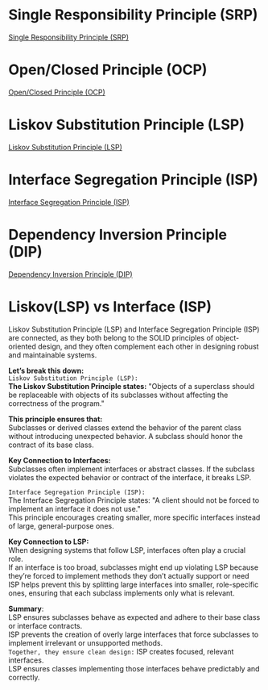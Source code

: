 # Single Responsibility Principle (SRP)
[Single Responsibility Principle (SRP)](https://github.com/mafsan786git/low-level-design-learning/blob/main/SolidPrinciples/SingleResponsibilityPrinciple#readme)

# Open/Closed Principle (OCP)
[Open/Closed Principle (OCP)](https://github.com/mafsan786git/low-level-design-learning/blob/main/SolidPrinciples/OpenClosedPrinciple#readme)

# Liskov Substitution Principle (LSP)
[Liskov Substitution Principle (LSP)](https://github.com/mafsan786git/low-level-design-learning/blob/main/SolidPrinciples/LiskovSubstitutionPrinciple#readme)

# Interface Segregation Principle (ISP)
[Interface Segregation Principle (ISP)](https://github.com/mafsan786git/low-level-design-learning/tree/main/SolidPrinciples/InterfaceSegregationPrinciple#readme)

# Dependency Inversion Principle (DIP)
[Dependency Inversion Principle (DIP)](https://github.com/mafsan786git/low-level-design-learning/tree/main/SolidPrinciples/DependencyInversionPrinciple#readme)


# Liskov(LSP) vs Interface (ISP)
Liskov Substitution Principle (LSP) and Interface Segregation Principle (ISP) are connected, 
as they both belong to the SOLID principles of object-oriented design, and they often complement each other in designing robust and maintainable systems. 

**Let’s break this down:**  
`Liskov Substitution Principle (LSP):`  
**The Liskov Substitution Principle states:**
"Objects of a superclass should be replaceable with objects of its subclasses without affecting the correctness of the program."  

**This principle ensures that:**  
Subclasses or derived classes extend the behavior of the parent class without introducing unexpected behavior.
A subclass should honor the contract of its base class.

**Key Connection to Interfaces:**  
Subclasses often implement interfaces or abstract classes. If the subclass violates the expected behavior or contract of the interface, it breaks LSP.


`Interface Segregation Principle (ISP):`  
The Interface Segregation Principle states:
"A client should not be forced to implement an interface it does not use."  
This principle encourages creating smaller, more specific interfaces instead of large, general-purpose ones.


**Key Connection to LSP:**  
When designing systems that follow LSP, interfaces often play a crucial role.  
If an interface is too broad, subclasses might end up violating LSP because they’re forced to implement methods they don’t actually support or need
ISP helps prevent this by splitting large interfaces into smaller, role-specific ones, ensuring that each subclass implements only what is relevant.


**Summary**:  
LSP ensures subclasses behave as expected and adhere to their base class or interface contracts.  
ISP prevents the creation of overly large interfaces that force subclasses to implement irrelevant or unsupported methods.  
`Together, they ensure clean design:`
ISP creates focused, relevant interfaces.  
LSP ensures classes implementing those interfaces behave predictably and correctly.

